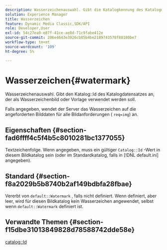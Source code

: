 ```yaml
---
description: Wasserzeichenauswahl. Gibt die Katalogkennung des Katalogdatensatzes an, der als Wasserzeichenbild oder Vorlage verwendet werden soll.
solution: Experience Manager
title: Wasserzeichen
feature: Dynamic Media Classic,SDK/API
role: Developer,User
exl-id: 54c27ea0-e87f-41ce-ae8d-71c9fabe412e
source-git-commit: 206e4643e3926cb85b4be2189743578f88180be7
workflow-type: tm+mt
source-wordcount: '109'
ht-degree: 5%

---
```


# Wasserzeichen{#watermark}

Wasserzeichenauswahl. Gibt den Katalog::Id des Katalogdatensatzes an, der als Wasserzeichenbild oder Vorlage verwendet werden soll.

Falls angegeben, wendet der Server das Wasserzeichen auf die angeforderten Bilddaten für alle Bildanforderungen ( `req=img`) an.

## Eigenschaften {#section-fad6ffff4c5f4b5c8010281bc1377055}

Textzeichenfolge. Wenn angegeben, muss ein gültiger `Catalog::Id` -Wert in diesem Bildkatalog sein (oder im Standardkatalog, falls in [!DNL default.ini] angegeben).

## Standard {#section-f8a2029b5b8740b2af149bdbfa28fbae}

Vererbt von `default::Watermark` , falls nicht definiert. Wenn definiert, aber leer, wird für diesen Bildkatalog kein Wasserzeichen angewendet, selbst wenn `default::Watermark` definiert ist.

## Verwandte Themen {#section-f15dbe31013849828d78588742dde58e}

[catalog::Id](/help/aem-is-ir-api/is-api/image-catalog/image-serving-api-ref/c-image-catalog-reference/c-image-svg-data-reference/c-image-data-reference/r-id-cat.md)
